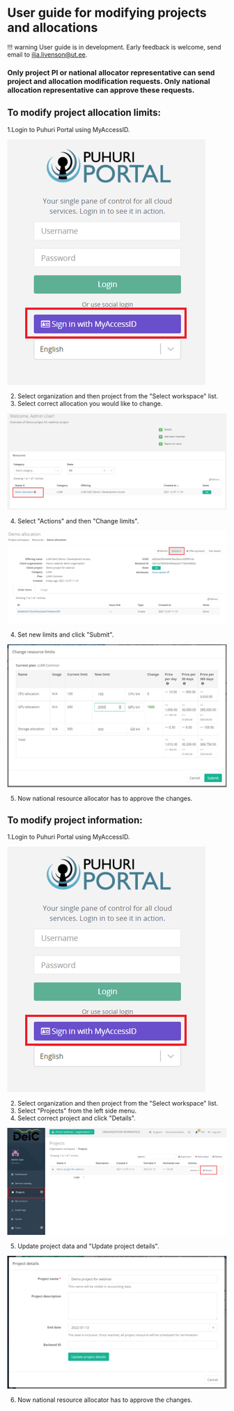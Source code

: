 # User guide for modifying projects and allocations

!!! warning
    User guide is in development. Early feedback is welcome, send email to ilja.livenson@ut.ee.

### Only project PI or national allocator representative can send project and allocation modification requests. Only national allocation representative can approve these requests.

## To modify project allocation limits: 

1.Login to Puhuri Portal using MyAccessID.
   
![Login](../../assets/Login.PNG)

2. Select organization and then project from the "Select workspace" list.
3. Select correct allocation you would like to change.

![Allocation change](../../assets/Allocation_mod1.PNG)

4. Select "Actions" and then "Change limits".

![Allocation limits_change](../../assets/Allocation_mod2.PNG)

4. Set new limits and click "Submit".

![Allocation limits_change](../../assets/Limits_change.PNG)

5. Now national resource allocator has to approve the changes.

## To modify project information:

1.Login to Puhuri Portal using MyAccessID.
   
![Login](../../assets/Login.PNG)

2. Select organization and then project from the "Select workspace" list.
3. Select "Projects" from the left side menu.
4. Select correct project and click "Details".

![Project details update](../../assets/Projects_details.PNG)

5. Update project data and "Update project details".

![Project details update](../../assets/Project_data_update.PNG)

6. Now national resource allocator has to approve the changes.
